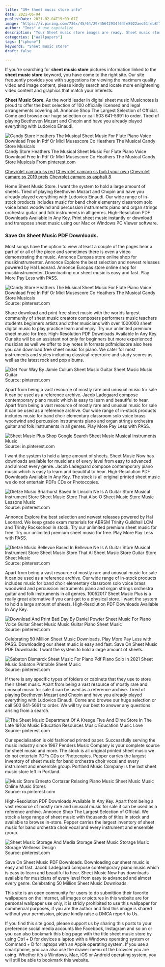 ```yaml
---
title: "39+ Sheet music store info"
date: 2021-06-04
publishDate: 2021-02-04T19:09:07Z
image: "https://i.pinimg.com/736x/45/64/29/45642934f64fe8022aed51feb8f74bdf.jpg"
author: "Ines" # use capitalize
description: "Your Sheet music store images are ready. Sheet music store are a topic that is being searched for and liked by netizens today. You can Get the Sheet music store files here. Find and Download all free photos and vectors."
categories: ["Wallpapers"]
tags: ["iphone"]
keywords: "Sheet music store"
draft: false

---
```


If you're searching for **sheet music store** pictures information linked to the **sheet music store** keyword, you have come to the right  site.  Our site frequently  provides you with  suggestions  for viewing  the maximum  quality video and image  content, please kindly search and locate more enlightening video content and graphics  that match your interests.

**Sheet Music Store**. As the world leader in digital sheet music Musicnotes is proud to offer the best selection of 100 officially licensed and legal arrangements covering all. Annonce Shop The Largest Selection of Official. Come and browse our huge selection or call 503 641-5691 to order. Tired of playing Beethoven Mozart and Chopin and have you already played everything with Ludovico Einaudi.

![Candy Store Heathers The Musical Sheet Music For Flute Piano Voice Download Free In Pdf Or Midi Musescore Co Heathers The Musical Candy Store Musicals](https://i.pinimg.com/originals/93/ff/59/93ff59435f8566bc6aa8ff6acbf5a890.png "Candy Store Heathers The Musical Sheet Music For Flute Piano Voice Download Free In Pdf Or Midi Musescore Co Heathers The Musical Candy Store Musicals")
Candy Store Heathers The Musical Sheet Music For Flute Piano Voice Download Free In Pdf Or Midi Musescore Co Heathers The Musical Candy Store Musicals From pinterest.com

[Chevrolet camaro ss red](/chevrolet-camaro-ss-red/)
[Chevrolet camaro ss build your own](/chevrolet-camaro-ss-build-your-own/)
[Chevrolet camaro ss 2019 preis](/chevrolet-camaro-ss-2019-preis/)
[Chevrolet camaro ss asphalt 8](/chevrolet-camaro-ss-asphalt-8/)

Home Sheet Music Store. I want the system to hold a large amount of sheets. Tired of playing Beethoven Mozart and Chopin and have you already played everything with Ludovico Einaudi. Our wide range of in-stock products includes music for band choir elementary classroom solo voice brass woodwind and percussion instruments piano and organ strings orchestra guitar and folk instruments in all genres. High-Resolution PDF Downloads Available In Any Key. Print sheet music instantly or download and transpose sheet music using our Mac or Windows PC Viewer software.

### Save On Sheet Music PDF Downloads.

Most songs have the option to view at least a couple of the pages hear a part of or all of the piece and sometimes there is even a video demonstrating the music. Annonce Europas store online shop for musikinstrumenter. Annonce Explore the best selection and newest releases powered by Hal Leonard. Annonce Europas store online shop for musikinstrumenter. Downloading our sheet music is easy and fast. Play More Pay Less with PASS.


![Candy Store Heathers The Musical Sheet Music For Flute Piano Voice Download Free In Pdf Or Midi Musescore Co Heathers The Musical Candy Store Musicals](https://i.pinimg.com/originals/93/ff/59/93ff59435f8566bc6aa8ff6acbf5a890.png "Candy Store Heathers The Musical Sheet Music For Flute Piano Voice Download Free In Pdf Or Midi Musescore Co Heathers The Musical Candy Store Musicals")
Source: pinterest.com

Share download and print free sheet music with the worlds largest community of sheet music creators composers performers music teachers students beginners artists and other musicians with over 1000000 sheet digital music to play practice learn and enjoy. Try our unlimited premium sheet music for free. High-Resolution PDF Downloads Available In Any Key. Our site will be an assistant not only for beginners but more experienced musician as well we offer to buy notes in formats pdfmidiscore also here you can download free sheet music for piano. We cater for most instruments and styles including classical repertoire and study scores as well as the latest rock and pop albums.

![Get Your Way By Jamie Cullum Sheet Music Guitar Sheet Music Music Guitar](https://i.pinimg.com/originals/d3/a7/26/d3a726e679425e1b72696b0f48ccb807.png "Get Your Way By Jamie Cullum Sheet Music Guitar Sheet Music Music Guitar")
Source: pinterest.com

Apart from being a vast resource of mostly rare and unusual music for sale it can be used as a reference archive. Jacob Ladegaard compose contemporary piano music which is easy to learn and beautiful to hear. Apart from being a vast resource of mostly rare and unusual music for sale it can be used as a reference archive. Our wide range of in-stock products includes music for band choir elementary classroom solo voice brass woodwind and percussion instruments piano and organ strings orchestra guitar and folk instruments in all genres. Play More Pay Less with PASS.

![Sheet Music Plus Shop Google Search Sheet Music Musical Instruments Music](https://i.pinimg.com/originals/aa/4d/1c/aa4d1c4e29345b494e23222a4080cafe.jpg "Sheet Music Plus Shop Google Search Sheet Music Musical Instruments Music")
Source: in.pinterest.com

I want the system to hold a large amount of sheets. Sheet Music Now has downloads available for musicians of every level from easy to advanced and almost every genre. Jacob Ladegaard compose contemporary piano music which is easy to learn and beautiful to hear. High-Resolution PDF Downloads Available In Any Key. The stock is all original printed sheet music we do not entertain PDFs CDs or Photocopies.

![Dietze Music Briarhurst Based In Lincoln Ne Is A Guitar Store Musical Instrument Store Sheet Music Store That Also O Sheet Music Store Music Lessons Music](https://i.pinimg.com/originals/de/fa/27/defa2776ead5711f5e3f90f558f3e8be.jpg "Dietze Music Briarhurst Based In Lincoln Ne Is A Guitar Store Musical Instrument Store Sheet Music Store That Also O Sheet Music Store Music Lessons Music")
Source: pinterest.com

Annonce Explore the best selection and newest releases powered by Hal Leonard. We keep grade exam materials for ABRSM Trinity Guildhall LCM and Trinity Rockschool in stock. Try our unlimited premium sheet music for free. Try our unlimited premium sheet music for free. Play More Pay Less with PASS.

![Dietze Music Bellevue Based In Bellevue Ne Is A Guitar Store Musical Instrument Store Sheet Music Store That Al Sheet Music Store Guitar Store Sheet Music](https://i.pinimg.com/originals/c2/1f/f2/c21ff2a4fe5d5500262414739f859368.jpg "Dietze Music Bellevue Based In Bellevue Ne Is A Guitar Store Musical Instrument Store Sheet Music Store That Al Sheet Music Store Guitar Store Sheet Music")
Source: pinterest.com

Apart from being a vast resource of mostly rare and unusual music for sale it can be used as a reference archive. Our wide range of in-stock products includes music for band choir elementary classroom solo voice brass woodwind and percussion instruments piano and organ strings orchestra guitar and folk instruments in all genres. 10052017 Sheet Music Plus is a really great alternative if you cant get to a physical store. I want the system to hold a large amount of sheets. High-Resolution PDF Downloads Available In Any Key.

![Download And Print Bad Day By Daniel Powter Sheet Music For Piano Voice Guitar Sheet Music Music Guitar Piano Sheet Music](https://i.pinimg.com/originals/ff/7f/60/ff7f60a66674a6240cb82a1157ad341d.png "Download And Print Bad Day By Daniel Powter Sheet Music For Piano Voice Guitar Sheet Music Music Guitar Piano Sheet Music")
Source: pinterest.com

Celebrating 50 Million Sheet Music Downloads. Play More Pay Less with PASS. Downloading our sheet music is easy and fast. Save On Sheet Music PDF Downloads. I want the system to hold a large amount of sheets.

![Sabaton Bismarck Sheet Music For Piano Pdf Piano Solo In 2021 Sheet Music Sabaton Printable Sheet Music](https://i.pinimg.com/originals/41/f3/04/41f30434367e9bfd80374775268daf32.png "Sabaton Bismarck Sheet Music For Piano Pdf Piano Solo In 2021 Sheet Music Sabaton Printable Sheet Music")
Source: pinterest.com

If there is any specific types of folders or cabinets that they use to store their sheet music. Apart from being a vast resource of mostly rare and unusual music for sale it can be used as a reference archive. Tired of playing Beethoven Mozart and Chopin and have you already played everything with Ludovico Einaudi. Come and browse our huge selection or call 503 641-5691 to order. We will try our best to answer any questions arising from a search.

![The Sheet Music Department Of A Kresge Five And Dime Store In The Late 1910s Music Education Resources Music Education Music Love](https://i.pinimg.com/originals/ec/3f/8b/ec3f8bb0fbac3f3d04175fd9990916b3.jpg "The Sheet Music Department Of A Kresge Five And Dime Store In The Late 1910s Music Education Resources Music Education Music Love")
Source: pinterest.com

Our specialisation is old fashioned printed paper. Successfully serving the music industry since 1967 Penders Music Company is your complete source for sheet music and more. The stock is all original printed sheet music we do not entertain PDFs CDs or Photocopies. Pepper carries the largest inventory of sheet music for band orchestra choir vocal and every instrument and ensemble group. Portland Music Company is the last sheet music store left in Portland.

![Music Store Ernesto Cortazar Relaxing Piano Music Sheet Music Music Online Music Stores](https://i.pinimg.com/originals/9e/34/85/9e3485ee8ba0a55a9344e84bba00ca6a.jpg "Music Store Ernesto Cortazar Relaxing Piano Music Sheet Music Music Online Music Stores")
Source: ro.pinterest.com

High-Resolution PDF Downloads Available In Any Key. Apart from being a vast resource of mostly rare and unusual music for sale it can be used as a reference archive. Annonce Shop The Largest Selection of Official. We stock a large range of sheet music with thousands of titles in stock and available to browse in-store. Pepper carries the largest inventory of sheet music for band orchestra choir vocal and every instrument and ensemble group.

![Sheet Music Storage And Media Storage Sheet Music Storage Music Storage Wellness Design](https://i.pinimg.com/736x/45/64/29/45642934f64fe8022aed51feb8f74bdf.jpg "Sheet Music Storage And Media Storage Sheet Music Storage Music Storage Wellness Design")
Source: pinterest.com

Save On Sheet Music PDF Downloads. Downloading our sheet music is easy and fast. Jacob Ladegaard compose contemporary piano music which is easy to learn and beautiful to hear. Sheet Music Now has downloads available for musicians of every level from easy to advanced and almost every genre. Celebrating 50 Million Sheet Music Downloads.

This site is an open community for users to do submittion their favorite wallpapers on the internet, all images or pictures in this website are for personal wallpaper use only, it is stricly prohibited to use this wallpaper for commercial purposes, if you are the author and find this image is shared without your permission, please kindly raise a DMCA report to Us.

If you find this site good, please support us by sharing this posts to your preference social media accounts like Facebook, Instagram and so on or you can also bookmark this blog page with the title sheet music store by using Ctrl + D for devices a laptop with a Windows operating system or Command + D for laptops with an Apple operating system. If you use a smartphone, you can also use the drawer menu of the browser you are using. Whether it's a Windows, Mac, iOS or Android operating system, you will still be able to bookmark this website.
